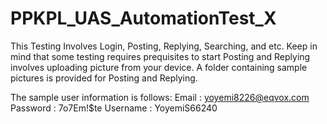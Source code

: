 # PPKPL_UAS_AutomationTest_X
This Testing Involves Login, Posting, Replying, Searching, and etc.
Keep in mind that some testing requires prequisites to start
Posting and Replying involves uploading picture from your device.
A folder containing sample pictures is provided for Posting and Replying.

The sample user information is follows:
Email    : yoyemi8226@eqvox.com
Password : 7o7Em!$te
Username : YoyemiS66240
